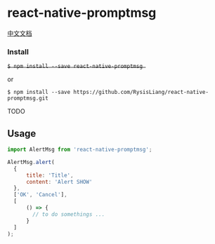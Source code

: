 
# react-native-promptmsg

[中文文档](./README_zh.md)

### Install

~~`$ npm install --save react-native-promptmsg `~~

or

`$ npm install --save https://github.com/RysisLiang/react-native-promptmsg.git`

TODO




## Usage
```javascript
import AlertMsg from 'react-native-promptmsg';

AlertMsg.alert(
  {
      title: 'Title',
      content: 'Alert SHOW'
  },
  ['OK', 'Cancel'], 
  [
      () => {
        // to do somethings ...
      }
  ]
);
```
  